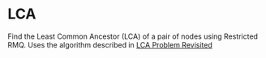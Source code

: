 # LCA
Find the Least Common Ancestor (LCA) of a pair of nodes using Restricted RMQ.
Uses the algorithm described in [LCA Problem Revisited](https://www.ics.uci.edu/~eppstein/261/BenFar-LCA-00.pdf)

